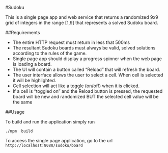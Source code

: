 #Sudoku

This is a single page app and web service that returns a randomized 9x9 grid of integers in the range [1,9] that 
represents a solved Sudoku board.

##Requirements

- The entire HTTP request must return in less that 500ms
- The resultant Sudoku boards must always be valid, solved solutions according to the 
rules of the game.
- Single page app should display a progress spinner when the web page is loading a board.
- The UI will contain a button called “Reload” that will refresh the board.
- The user interface allows the user to select a cell.  When cell is selected it will be 
highlighted.
- Cell selection will act like a toggle (on/off) when it is clicked.
- If a cell is “toggled on” and the Reload button is pressed, the requested board will be 
new and randomized BUT the selected cell value will be the same

##Usage

To build and run the application simply run

`./npm	build`

To access the single page application, go to the url `http://localhost:8080/sudoku/board`
